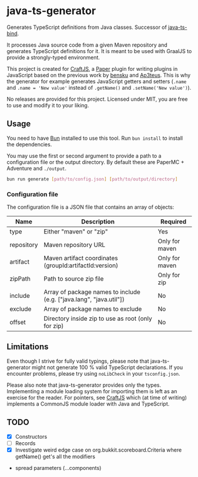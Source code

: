 # java-ts-generator

Generates TypeScript definitions from Java classes. Successor of [java-ts-bind](https://github.com/bensku/java-ts-bind).

It processes Java source code from a given Maven repository and generates TypeScript definitions for it. It is meant to be used with GraalJS to provide a strongly-typed environment.

This project is created for [CraftJS](https://github.com/raikasdev/craftjs), a [Paper](https://papermc.io/) plugin for writing plugins in JavaScript based on the previous work by [bensku](https://github.com/bensku) and [Ap3teus](https://github.com/Ap3teus). This is why the generator for example generates JavaScript getters and setters (`.name` and `.name = 'New value'` instead of `.getName()` and `.setName('New value')`).

No releases are provided for this project. Licensed under MIT, you are free to use and modify it to your liking.

## Usage

You need to have [Bun](https://bun.sh/) installed to use this tool. Run `bun install` to install the dependencies.

You may use the first or second argument to provide a path to a configuration file or the output directory. By default these are PaperMC + Adventure and `./output`.

```bash
bun run generate [path/to/config.json] [path/to/output/directory]
```

### Configuration file

The configuration file is a JSON file that contains an array of objects:

| Name | Description | Required |
|------|-------------|----------|
| type | Either "maven" or "zip" | Yes |
| repository | Maven repository URL | Only for maven |
| artifact | Maven artifact coordinates (groupId:artifactId:version) | Only for maven |
| zipPath | Path to source zip file | Only for zip |
| include | Array of package names to include (e.g. ["java.lang", "java.util"]) | No |
| exclude | Array of package names to exclude | No |
| offset | Directory inside zip to use as root (only for zip) | No |

## Limitations

Even though I strive for fully valid typings, please note that java-ts-generator might not generate 100 % valid TypeScript declarations. If you encounter problems, please try using `noLibCheck` in your `tsconfig.json`.

Please also note that java-ts-generator provides only the types. Implementing a module loading system for importing them is left as an exercise for the reader. For pointers, see [CraftJS](https://github.com/raikasdev/craftjs) which (at time of writing) implements a CommonJS module loader with Java and TypeScript.


## TODO

- [x] Constructors
- [ ] Records
- [x] Investigate weird edge case on org.bukkit.scoreboard.Criteria where getName() get's all the modifiers
- spread parameters (...components)
